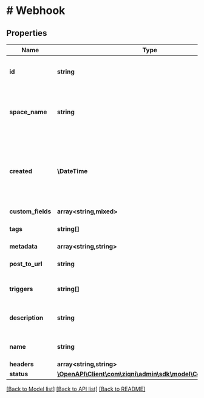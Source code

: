 # # Webhook

## Properties

Name | Type | Description | Notes
------------ | ------------- | ------------- | -------------
**id** | **string** | A unique system generated identifier |
**space_name** | **string** | This is the space name which is linked to the account |
**created** | **\DateTime** | ISO8601 timestamp for when a Model was created. All records are stored in UTC time zone |
**custom_fields** | **array<string,mixed>** |  | [optional]
**tags** | **string[]** | A list of id&#39;s used to tag models | [optional]
**metadata** | **array<string,string>** |  | [optional]
**post_to_url** | **string** | A URL to post the webhook to |
**triggers** | **string[]** | A list of event triggers |
**description** | **string** | The description of a Webhook | [optional]
**name** | **string** | The name of a Webhook |
**headers** | **array<string,string>** |  | [optional]
**status** | [**\OpenAPI\Client\com\ziqni\admin\sdk\model\ConnectionState**](ConnectionState.md) |  |

[[Back to Model list]](../../README.md#models) [[Back to API list]](../../README.md#endpoints) [[Back to README]](../../README.md)
